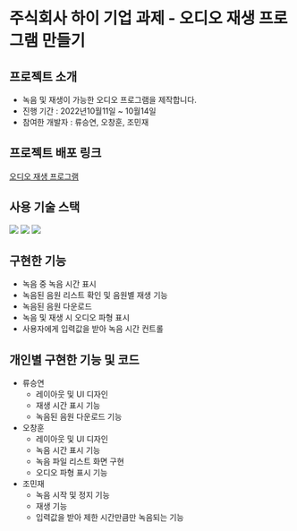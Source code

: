 # 주식회사 하이 기업 과제 - 오디오 재생 프로그램 만들기

## 프로젝트 소개 
- 녹음 및 재생이 가능한 오디오 프로그램을 제작합니다. 
- 진행 기간 : 2022년10월11일 ~ 10월14일 
- 참여한 개발자 : 류승연, 오창훈, 조민재 

## 프로젝트 배포 링크
[오디오 재생 프로그램](https://comforting-choux-3f20d5.netlify.app) 

## 사용 기술 스택
<img src="https://img.shields.io/badge/react-61DAFB?style=for-the-badge&logo=react&logoColor=black"> <img src="https://img.shields.io/badge/javascript-F7DF1E?style=for-the-badge&logo=javascript&logoColor=black"> <img src="https://img.shields.io/badge/Tailwind CSS-06B6D4?style=for-the-badge&logo=Tailwind CSS&logoColor=black"> 

## 구현한 기능
  - 녹음 중 녹음 시간 표시 
  - 녹음된 음원 리스트 확인 및 음원별 재생 기능
  - 녹음된 음원 다운로드 
  - 녹음 및 재생 시 오디오 파형 표시 
  - 사용자에게 입력값을 받아 녹음 시간 컨트롤 

## 개인별 구현한 기능 및 코드 
- 류승연 
  - 레이아웃 및 UI 디자인 
  - 재생 시간 표시 기능
  - 녹음된 음원 다운로드 기능
- 오창훈
  - 레이아웃 및 UI 디자인 
  - 녹음 시간 표시 기능
  - 녹음 파일 리스트 화면 구현
  - 오디오 파형 표시 기능
- 조민재 
  - 녹음 시작 및 정지 기능
  - 재생 기능
  - 입력값을 받아 제한 시간만큼만 녹음되는 기능
